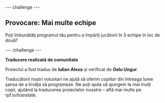 --- challenge ---

## Provocare: Mai multe echipe

Poți îmbunătăți programul tău pentru a împărți jucătorii în 3 echipe în loc de două?

--- /challenge ---


**Traducere realizată de comunitate**

Proiectul a fost tradus de **Iulian Alexa** și verificat de **Gelu Ungur**.

Traducătorii noștri voluntari ne ajută să oferim copiilor din întreaga lume șansa de a învăța să programeze. Ne poți ajuta să ajungem la mai mulți copii, ajutând la traducerea proiectelor noastre – află mai multe pe rpf.io/translate.